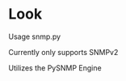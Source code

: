 # Look
  
Usage snmp.py <TARGET> <COMMUNITY>  
  
Currently only supports SNMPv2

Utilizes the PySNMP Engine